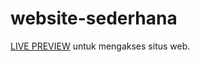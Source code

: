 # website-sederhana



[LIVE PREVIEW](https://kp-rudywind.000webhostapp.com/) untuk mengakses situs web.
